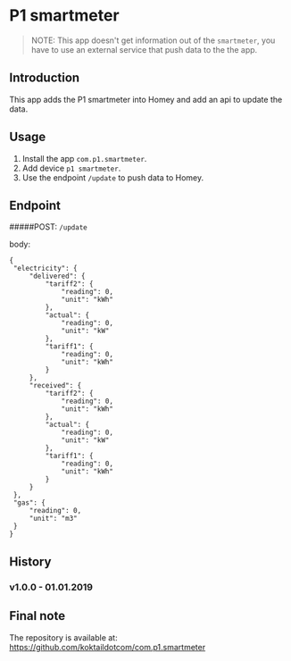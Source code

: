 # P1 smartmeter

> NOTE: This app doesn't get information out of the `smartmeter`, you have to use an external service that push data to the the app.

## Introduction
This app adds the P1 smartmeter into Homey and add an api to update the data.

## Usage
1. Install the app `com.p1.smartmeter`.
2. Add device `p1 smartmeter`.
3. Use the endpoint `/update` to push data to Homey.

## Endpoint

#####POST: `/update`

   body:
   
   ```
   {
   	"electricity": {
   		"delivered": {
   			"tariff2": {
   				"reading": 0,
   				"unit": "kWh"
   			},
   			"actual": {
   				"reading": 0,
   				"unit": "kW"
   			},
   			"tariff1": {
   				"reading": 0,
   				"unit": "kWh"
   			}
   		},
   		"received": {
   			"tariff2": {
   				"reading": 0,
   				"unit": "kWh"
   			},
   			"actual": {
   				"reading": 0,
   				"unit": "kW"
   			},
   			"tariff1": {
   				"reading": 0,
   				"unit": "kWh"
   			}
   		}
   	},
   	"gas": {
   		"reading": 0,
   		"unit": "m3"
   	}
   }
   ```
## History
### v1.0.0 - 01.01.2019
  
## Final note ##
The repository is available at: https://github.com/koktaildotcom/com.p1.smartmeter